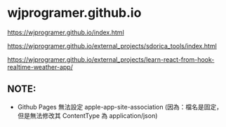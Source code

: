# wjprogramer.github.io

https://wjprogramer.github.io/index.html

https://wjprogramer.github.io/external_projects/sdorica_tools/index.html

https://wjprogramer.github.io/external_projects/learn-react-from-hook-realtime-weather-app/

## NOTE:

- Github Pages 無法設定 apple-app-site-association
    (因為：檔名是固定，但是無法修改其 ContentType 為 application/json)
